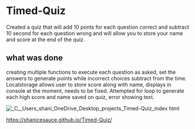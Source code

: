 # Timed-Quiz
Created a quiz that will add 10 ponts for each question correct and subtract 10 second for each question wrong and will allow you to store your name and score at the end of the quiz. 

## what was done

creating multiple functions to execute each question as asked, set the answers to generate points while incorrect choices subtract from the time. Localstorage allows user to store score along with name, displays in console at the moment, needs to be fixed. Attempted for loop to generate each high score and name saved on quiz, error showing text. 

![_C__Users_shani_OneDrive_Desktop_projects_Timed-Quiz_index html](https://user-images.githubusercontent.com/107827563/184065079-80cc9163-17e0-43af-b403-3ed8c0ccd84c.png)

https://shanicesauce.github.io/Timed-Quiz/
